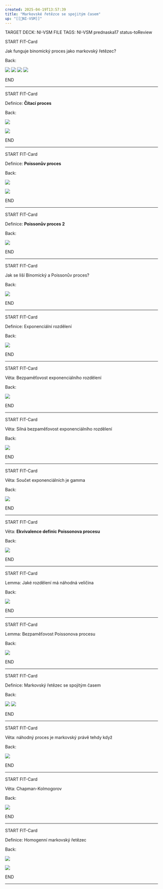 ```yaml
---
created: 2025-04-19T13:57:39
title: "Markovské řetězce se spojitým časem"
up: "[[📖NI-VSM]]"
---
```


TARGET DECK: NI-VSM
FILE TAGS: NI-VSM prednaska17 status-toReview


START
FIT-Card

Jak funguje binomický proces jako markovský řetězec?

Back:

![](../../Assets/Pasted%20image%2020250419135828.png)
![](../../Assets/Pasted%20image%2020250419135837.png)
![](../../Assets/Pasted%20image%2020250419135846.png)
![](../../Assets/Pasted%20image%2020250419135900.png)

END

---


START
FIT-Card

Definice: **Čítací proces**

Back:

![](../../Assets/Pasted%20image%2020250419135912.png)

<!-- DetailInfoStart -->
![](../../Assets/Pasted%20image%2020250419135922.png)
<!-- DetailInfoEnd -->

END

---


START
FIT-Card

Definice: **Poissonův proces**

Back:

![](../../Assets/Pasted%20image%2020250419135938.png)

<!-- ImageStart -->
![](../../Assets/Pasted%20image%2020250419135951.png)
<!-- ImageEnd -->

END

---


START
FIT-Card

Definice: **Poissonův proces 2**

Back:

![](../../Assets/Pasted%20image%2020250419140015.png)

END

---


START
FIT-Card

Jak se liší Binomický a Poissonův proces?

Back:

![](../../Assets/Pasted%20image%2020250419140032.png)

END

---


START
FIT-Card

Definice: Exponenciální rozdělení

Back:

![](../../Assets/Pasted%20image%2020250419140054.png)

END

---


START
FIT-Card

Věta: Bezpaměťovost exponenciálního rozdělení

Back:

![](../../Assets/Pasted%20image%2020250419140119.png)

END

---


START
FIT-Card

Věta: Silná bezpaměťovost exponenciálního rozdělení

Back:

![](../../Assets/Pasted%20image%2020250419140137.png)

END

---


START
FIT-Card

Věta: Součet exponenciálních je gamma

Back:

![](../../Assets/Pasted%20image%2020250419140156.png)

END

---


START
FIT-Card

Věta: **Ekvivalence definic Poissonova procesu**

Back:

![](../../Assets/Pasted%20image%2020250419140214.png)

END

---


START
FIT-Card

Lemma: Jaké rozdělení má náhodná veličina

Back:

![](../../Assets/Pasted%20image%2020250419140250.png)

END

---


START
FIT-Card

Lemma: Bezpaměťovost Poissonova procesu

Back:

![](../../Assets/Pasted%20image%2020250419140308.png)

END

---


START
FIT-Card

Definice: Markovský řetězec se spojitým časem

Back:

![](../../Assets/Pasted%20image%2020250419140332.png)
![](../../Assets/Pasted%20image%2020250419140338.png)

END

---


START
FIT-Card

Věta: náhodný proces je markovský právě tehdy když

Back:

![](../../Assets/Pasted%20image%2020250419140359.png)

END

---


START
FIT-Card

Věta: Chapman-Kolmogorov

Back:

![](../../Assets/Pasted%20image%2020250419140410.png)

END

---


START
FIT-Card

Definice: Homogenní markovský řetězec

Back:

![](../../Assets/Pasted%20image%2020250419140431.png)

<!-- ExampleStart -->
![](../../Assets/Pasted%20image%2020250419140438.png)
<!-- ExampleEnd -->

END

---

